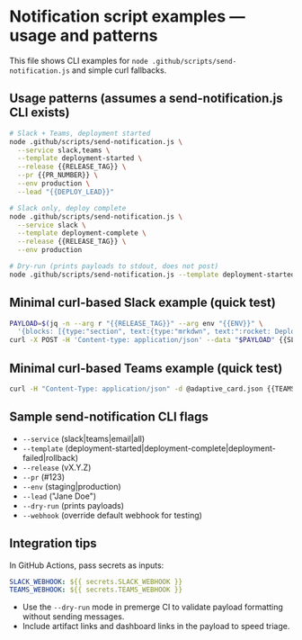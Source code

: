 # Notification script examples — usage and patterns

This file shows CLI examples for `node .github/scripts/send-notification.js` and simple curl fallbacks.

## Usage patterns (assumes a send-notification.js CLI exists)
```bash
# Slack + Teams, deployment started
node .github/scripts/send-notification.js \
  --service slack,teams \
  --template deployment-started \
  --release {{RELEASE_TAG}} \
  --pr {{PR_NUMBER}} \
  --env production \
  --lead "{{DEPLOY_LEAD}}"

# Slack only, deploy complete
node .github/scripts/send-notification.js \
  --service slack \
  --template deployment-complete \
  --release {{RELEASE_TAG}} \
  --env production

# Dry-run (prints payloads to stdout, does not post)
node .github/scripts/send-notification.js --template deployment-started --dry-run
```

## Minimal curl-based Slack example (quick test)
```bash
PAYLOAD=$(jq -n --arg r "{{RELEASE_TAG}}" --arg env "{{ENV}}" \
  '{blocks: [{type:"section", text:{type:"mrkdwn", text:":rocket: Deploy started - release: \($r) (env: \($env))"}}]}')
curl -X POST -H 'Content-type: application/json' --data "$PAYLOAD" {{SLACK_WEBHOOK_URL}}
```

## Minimal curl-based Teams example (quick test)
```bash
curl -H "Content-Type: application/json" -d @adaptive_card.json {{TEAMS_WEBHOOK}}
```

## Sample send-notification CLI flags
- `--service` (slack|teams|email|all)
- `--template` (deployment-started|deployment-complete|deployment-failed|rollback)
- `--release` (vX.Y.Z)
- `--pr` (#123)
- `--env` (staging|production)
- `--lead` ("Jane Doe")
- `--dry-run` (prints payloads)
- `--webhook` (override default webhook for testing)

## Integration tips
In GitHub Actions, pass secrets as inputs:
```yaml
SLACK_WEBHOOK: ${{ secrets.SLACK_WEBHOOK }}
TEAMS_WEBHOOK: ${{ secrets.TEAMS_WEBHOOK }}
```
- Use the `--dry-run` mode in premerge CI to validate payload formatting without sending messages.
- Include artifact links and dashboard links in the payload to speed triage.